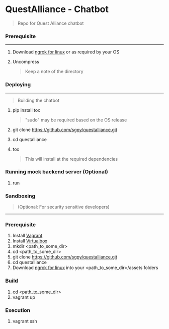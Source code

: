# QuestAlliance - Chatbot
> Repo for Quest Alliance chatbot



### Prerequisite
___
1. Download [ngrok for linux](https://ngrok.com/download) or as required by your OS

2. Uncompress
    > Keep a note of the directory
   

### Deploying
___
> Building the  chatbot

1. pip install tox
    > "sudo" may be required based on the OS release
    
2. git clone https://github.com/sgpy/questalliance.git

3. cd questalliance

4. tox
    > This will install at the required dependencies

### Running mock backend server (Optional)    

1. run


### Sandboxing
> (Optional: For security sensitive developers)
___

### Prerequisite
1. Install [Vagrant](https://www.vagrantup.com/downloads.html)
2. Install [Virtualbox](https://www.virtualbox.org/wiki/Downloads)
3. mkdir <path_to_some_dir>
4. cd <path_to_some_dir>
5. git clone https://github.com/sgpy/questalliance.git
6. cd questalliance
7. Download [ngrok for linux](https://ngrok.com/download) into your <path_to_some_dir>/assets folders

### Build
1. cd <path_to_some_dir>
2. vagrant up

### Execution
1. vagrant ssh